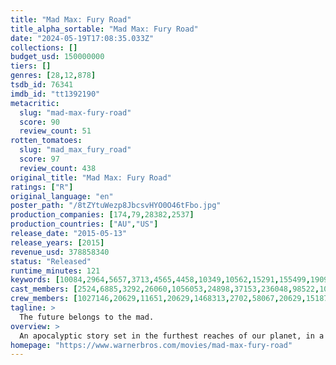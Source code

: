 ```yaml
---
title: "Mad Max: Fury Road"
title_alpha_sortable: "Mad Max: Fury Road"
date: "2024-05-19T17:08:35.033Z"
collections: []
budget_usd: 150000000
tiers: []
genres: [28,12,878]
tsdb_id: 76341
imdb_id: "tt1392190"
metacritic:
  slug: "mad-max-fury-road"
  score: 90
  review_count: 51
rotten_tomatoes:
  slug: "mad_max_fury_road"
  score: 97
  review_count: 438
original_title: "Mad Max: Fury Road"
ratings: ["R"]
original_language: "en"
poster_path: "/8tZYtuWezp8JbcsvHYO0O46tFbo.jpg"
production_companies: [174,79,28382,2537]
production_countries: ["AU","US"]
release_date: "2015-05-13"
release_years: [2015]
revenue_usd: 378858340
status: "Released"
runtime_minutes: 121
keywords: [10084,2964,5657,3713,4565,4458,10349,10562,15291,155499,190954,212516]
cast_members: [2524,6885,3292,26060,1056053,24898,37153,236048,98522,1036288,1278500,102603,59117,82437,1456888,66055]
crew_members: [1027146,20629,11651,20629,1468313,2702,58067,20629,1518756,59774,1451219,1296,8374,66897,1726512]
tagline: >
  The future belongs to the mad.
overview: >
  An apocalyptic story set in the furthest reaches of our planet, in a stark desert landscape where humanity is broken, and most everyone is crazed fighting for the necessities of life. Within this world exist two rebels on the run who just might be able to restore order.
homepage: "https://www.warnerbros.com/movies/mad-max-fury-road"
---
```

